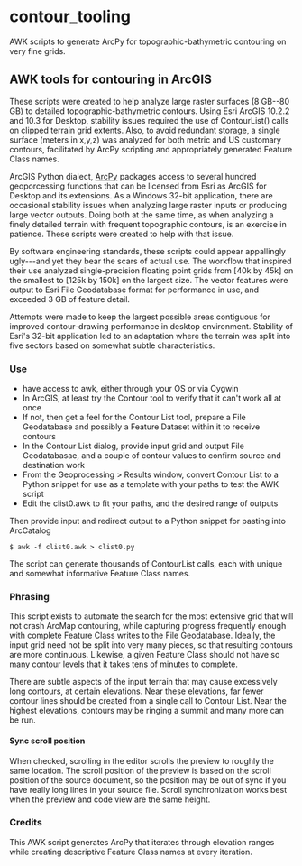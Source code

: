 # contour_tooling
AWK scripts to generate ArcPy for topographic-bathymetric contouring on very fine grids.
## AWK tools for contouring in ArcGIS

These scripts were created to help analyze large raster surfaces (8 GB--80 GB) to detailed topographic-bathymetric contours.
Using Esri ArcGIS 10.2.2 and 10.3 for Desktop, stability issues required the use of ContourList() calls on clipped terrain grid extents.
Also, to avoid redundant storage, a single surface (meters in x,y,z) was analyzed for both metric and US customary contours, facilitated by ArcPy scripting and appropriately generated Feature Class names.

ArcGIS Python dialect, [ArcPy](http://resources.arcgis.com/en/help/main/10.2/index.html#/What_is_ArcPy/000v000000v7000000/) packages access to several hundred geoporcessing functions that can be licensed from Esri as ArcGIS for Desktop and its extensions.  As a Windows 32-bit application, there are occasional stability issues when analyzing large raster inputs or producing large vector outputs.  Doing both at the same time, as when analyzing a finely detailed terrain with frequent topographic contours, is an exercise in patience.  These scripts were created to help with that issue.

By software engineering standards, these scripts could appear appallingly ugly---and yet they bear the scars of actual use.  The workflow that inspired their use analyzed single-precision floating point grids from [40k by 45k] on the smallest to [125k by 150k] on the largest size.  The vector features were output to Esri File Geodatabase format for performance in use, and exceeded 3 GB of feature detail.

Attempts were made to keep the largest possible areas contiguous for improved contour-drawing performance in desktop environment.  Stability of Esri's 32-bit application led to an adaptation where the terrain was split into five sectors based on somewhat subtle characteristics.  

### Use

* have access to awk, either through your OS or via Cygwin
* In ArcGIS, at least try the Contour tool to verify that it can't work all at once
* If not, then get a feel for the Contour List tool, prepare a File Geodatabase and possibly a Feature Dataset within it to receive contours
* In the Contour List dialog, provide input grid and output File Geodatabasae, and a couple of contour values to confirm source and destination work
* From the Geoprocessing > Results window, convert Contour List to a Python snippet for use as a template with your paths to test the AWK script
* Edit the clist0.awk to fit your paths, and the desired range of outputs

Then provide input and redirect output to a Python snippet for pasting into ArcCatalog

`$ awk -f clist0.awk > clist0.py`

The script can generate thousands of ContourList calls, each with unique and somewhat informative Feature Class names.

### Phrasing


This script exists to automate the search for the most extensive grid that will not crash ArcMap contouring, while capturing progress frequently enough with complete Feature Class writes to the File Geodatabase.  Ideally, the input grid need not be split into very many pieces, so that resulting contours are more continuous.  Likewise, a given Feature Class should not have so many contour levels that it takes tens of minutes to complete.

There are subtle aspects of the input terrain that may cause excessively long contours, at certain elevations.  Near these elevations, far fewer contour lines should be created from a single call to Contour List.  Near the highest elevations, contours may be ringing a summit and many more can be run.

#### Sync scroll position
When checked, scrolling in the editor scrolls the preview to roughly the same location. 
The scroll position of the preview is based on the scroll position of the source document, so the 
position may be out of sync if you have really long lines in your source file. Scroll synchronization
works best when the preview and code view are the same height.

### Credits
This AWK script generates ArcPy that iterates through elevation ranges while creating descriptive Feature Class names at every iteration.